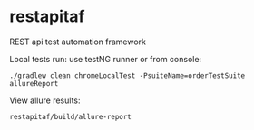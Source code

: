 # restapitaf
REST api test automation framework

Local tests run: use testNG runner 
    or from console:

    ./gradlew clean chromeLocalTest -PsuiteName=orderTestSuite allureReport



View allure results:
    
    restapitaf/build/allure-report